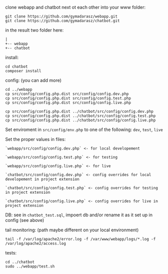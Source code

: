 clone webapp and chatbot next ot each other into your www folder:
```
git clone https://github.com/gymadarasz/webapp.git
git clone https://github.com/gymadarasz/chatbot.git
```
in the result two folder here:
```
|
+-- webapp
+-- chatbot
```

install:
```
cd chatbot
composer install
```

config: (you can add more)
```
cd ../webapp
cp src/config/config.php.dist src/config/config.dev.php
cp src/config/config.php.dist src/config/config.test.php
cp src/config/config.php.dist src/config/config.live.php

cp src/config/config.php.dist ../chatbot/src/config/config.dev.php
cp src/config/config.php.dist ../chatbot/src/config/config.test.php
cp src/config/config.php.dist ../chatbot/src/config/config.live.php
```
Set enviroment in `src/config/env.php` to one of the following: `dev`, `test`, `live`

Set the proper values in files: 

    `webapp/src/config/config.dev.php` <- for local developement
    
    `webapp/src/config/config.test.php` <- for testing
    
    `webapp/src/config/config.live.php` <- for live

    `chatbot/src/config/config.dev.php` <- config overrides for local developement in project extension
    
    `chatbot/src/config/config.test.php` <- config overrides for testing in project extension
    
    `chatbot/src/config/config.live.php` <- config overrides for live in project extension
    

DB:
see in `chatbot_test.sql`, impoert db and/or rename it as it set up in config (see above)

tail monitoring: (path maybe different on your local environment)
```
tail -f /var/log/apache2/error.log -f /var/www/webapp/logs/*.log -f /var/log/apache2/access.log
```

tests:
```
cd ../chatbot
sudo ../webapp/test.sh
```
